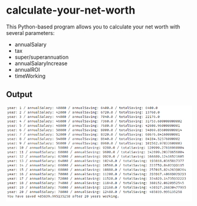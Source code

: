 # calculate-your-net-worth

This Python-based program allows you to calculate your net worth with several parameters:
- annualSalary
- tax
- super/superannuation
- annualSalaryIncrease
- annualROI
- timeWorking


## Output
![Output](screenshot202109.png)